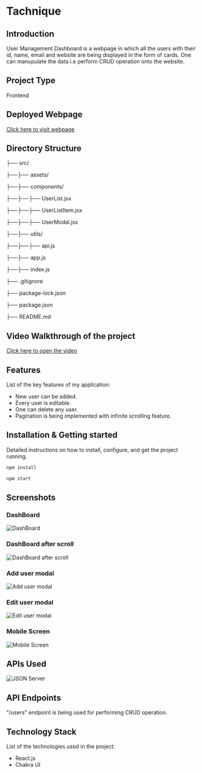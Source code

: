 # Tachnique

## Introduction
User Management Dashboard is a webpage in which all the users with their id, name, email and website are being displayed in the form of cards. One can manupulate the data i.e perform CRUD operation onto the website.  

## Project Type

Frontend 

## Deployed Webpage

[Click here to visit webpage](https://user-rho-eight.vercel.app/)

## Directory Structure

├── src/

├──├── assets/

├──├── components/

├──├──├── UserList.jsx

├──├──├── UserListItem.jsx

├──├──├── UserModal.jsx

├──├── utils/

├──├──├── api.js

├──├── app.js

├──├── index.js

├── .gitignore

├── package-lock.json

├── package.json

├── README.md

## Video Walkthrough of the project

[Click here to open the video](https://drive.google.com/file/d/15Be3c8RmQCd9ftz6CxcLpzIF1W2LDzgg/view?usp=sharing)

## Features
List of the key features of my application:

- New user can be added.
- Every user is editable.
- One can delete any user.
- Pagination is being implemented with infinite scrolling feature.

## Installation & Getting started
Detailed instructions on how to install, configure, and get the project running. 

```bash
npm install 
```

```bash
npm start
```

## Screenshots

### DashBoard

![DashBoard](./user/src/assets/DashBoard.png)

### DashBoard after scroll

![DashBoard after scroll](./user/src/assets/DashBoard_after_scroll.png)

### Add user modal

![Add user modal](./user/src/assets/Add_modal.png)

### Edit user modal

![Edit user modal](./user/src/assets/Edit_modal.png)

### Mobile Screen

![Mobile Screen](./user/src/assets/Mobile_screen.png)

## APIs Used

![JSON Server](https://jsonplaceholder.typicode.com/)

## API Endpoints

"/users" endpoint is being used for performing CRUD operation.

## Technology Stack
List of the technologies used in the project.

- React.js
- Chakra UI
